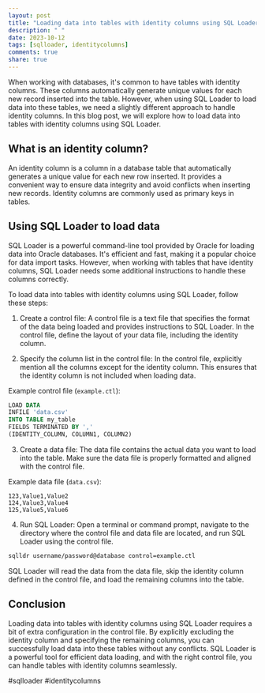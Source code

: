 ```yaml
---
layout: post
title: "Loading data into tables with identity columns using SQL Loader."
description: " "
date: 2023-10-12
tags: [sqlloader, identitycolumns]
comments: true
share: true
---
```


When working with databases, it's common to have tables with identity columns. These columns automatically generate unique values for each new record inserted into the table. However, when using SQL Loader to load data into these tables, we need a slightly different approach to handle identity columns. In this blog post, we will explore how to load data into tables with identity columns using SQL Loader.

## What is an identity column?

An identity column is a column in a database table that automatically generates a unique value for each new row inserted. It provides a convenient way to ensure data integrity and avoid conflicts when inserting new records. Identity columns are commonly used as primary keys in tables.

## Using SQL Loader to load data

SQL Loader is a powerful command-line tool provided by Oracle for loading data into Oracle databases. It's efficient and fast, making it a popular choice for data import tasks. However, when working with tables that have identity columns, SQL Loader needs some additional instructions to handle these columns correctly.

To load data into tables with identity columns using SQL Loader, follow these steps:

1. Create a control file: A control file is a text file that specifies the format of the data being loaded and provides instructions to SQL Loader. In the control file, define the layout of your data file, including the identity column.

2. Specify the column list in the control file: In the control file, explicitly mention all the columns except for the identity column. This ensures that the identity column is not included when loading data.

Example control file (`example.ctl`):
```sql
LOAD DATA
INFILE 'data.csv'
INTO TABLE my_table
FIELDS TERMINATED BY ','
(IDENTITY_COLUMN, COLUMN1, COLUMN2)
```

3. Create a data file: The data file contains the actual data you want to load into the table. Make sure the data file is properly formatted and aligned with the control file.

Example data file (`data.csv`):
```
123,Value1,Value2
124,Value3,Value4
125,Value5,Value6
```

4. Run SQL Loader: Open a terminal or command prompt, navigate to the directory where the control file and data file are located, and run SQL Loader using the control file.

```bash
sqlldr username/password@database control=example.ctl
```

SQL Loader will read the data from the data file, skip the identity column defined in the control file, and load the remaining columns into the table.

## Conclusion

Loading data into tables with identity columns using SQL Loader requires a bit of extra configuration in the control file. By explicitly excluding the identity column and specifying the remaining columns, you can successfully load data into these tables without any conflicts. SQL Loader is a powerful tool for efficient data loading, and with the right control file, you can handle tables with identity columns seamlessly.

#sqlloader #identitycolumns